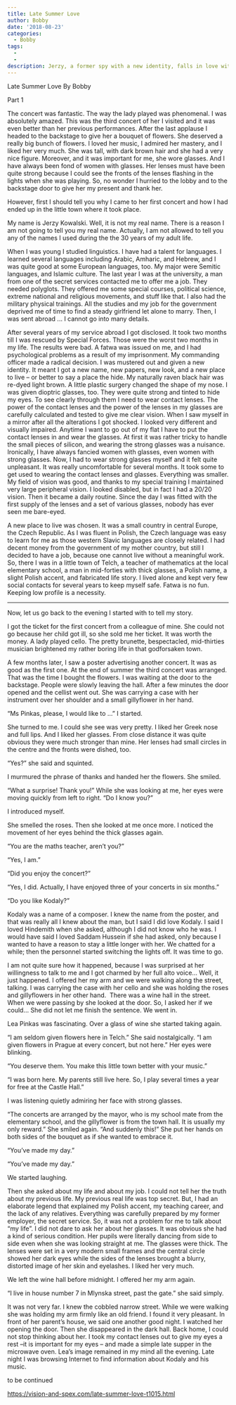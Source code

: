 ```yaml
---
title: Late Summer Love
author: Bobby
date: '2018-08-23'
categories:
  - Bobby
tags:
  - 
  - 
description: Jerzy, a former spy with a new identity, falls in love with a musician and faces challenges.
---
```

Late Summer Love
By Bobby

Part 1

The concert was fantastic. The way the lady played was phenomenal. I was absolutely amazed. This was the third concert of her I visited and it was even better than her previous performances. After the last applause I headed to the backstage to give her a bouquet of flowers. She deserved a really big bunch of flowers. I loved her music, I admired her mastery, and I liked her very much. She was tall, with dark brown hair and she had a very nice figure. Moreover, and it was important for me, she wore glasses. And I have always been fond of women with glasses. Her lenses must have been quite strong because I could see the fronts of the lenses flashing in the lights when she was playing. So, no wonder I hurried to the lobby and to the backstage door to give her my present and thank her.

However, first I should tell you why I came to her first concert and how I had ended up in the little town where it took place.

My name is Jerzy Kowalski. Well, it is not my real name. There is a reason I am not going to tell you my real name. Actually, I am not allowed to tell you any of the names I used during the the 30 years of my adult life. 

When I was young I studied linguistics. I have had a talent for languages. I learned several languages including Arabic, Amharic, and Hebrew, and I was quite good at some European languages, too. My major were Semitic languages, and Islamic culture. The last year I was at the university, a man from one of the secret services contacted me to offer me a job. They needed polyglots. They offered me some special courses, political science, extreme national and religious movements, and stuff like that. I also had the military physical trainings. All the studies and my job for the government deprived me of time to find a steady girlfriend let alone to marry. Then, I was sent abroad ... I cannot go into many details.

After several years of my service abroad I got disclosed. It took two months till I was rescued by Special Forces. Those were the worst two months in my life. The results were bad. A fatwa was issued on me, and I had psychological problems as a result of my imprisonment. My commanding officer made a radical decision. I was mustered out and given a new identity. It meant I got a new name, new papers, new look, and a new place to live – or better to say a place the hide. My naturally raven black hair was re-dyed light brown. A little plastic surgery changed the shape of my nose. I was given dioptric glasses, too. They were quite strong and tinted to hide my eyes. To see clearly through them I need to wear contact lenses. The power of the contact lenses and the power of the lenses in my glasses are carefully calculated and tested to give me clear vision. When I saw myself in a mirror after all the alterations I got shocked. I looked very different and visually impaired. 
Anytime I want to go out of my flat I have to put the contact lenses in and wear the glasses. At first it was rather tricky to handle the small pieces of silicon, and wearing the strong glasses was a nuisance. Ironically, I have always fancied women with glasses, even women with strong glasses. Now, I had to wear strong glasses myself and it felt quite unpleasant. It was really uncomfortable for several months. It took some to get used to wearing the contact lenses and glasses. Everything was smaller. My field of vision was good, and thanks to my special training I maintained very large peripheral vision. I looked disabled, but in fact I had a 20/20 vision. Then it became a daily routine. Since the day I was fitted with the first supply of the lenses and a set of various glasses, nobody has ever seen me bare-eyed.

A new place to live was chosen. It was a small country in central Europe, the Czech Republic. As I was fluent in Polish, the Czech language was easy to learn for me as those western Slavic languages are closely related. I had decent money from the government of my mother country, but still I decided to have a job, because one cannot live without a meaningful work. So, there I was in a little town of Telch, a teacher of mathematics at the local elementary school, a man in mid-forties with thick glasses, a Polish name, a slight Polish accent, and fabricated life story. I lived alone and kept very few social contacts for several years to keep myself safe. Fatwa is no fun. Keeping low profile is a necessity.

----------

Now, let us go back to the evening I started with to tell my story.

I got the ticket for the first concert from a colleague of mine. She could not go because her child got ill, so she sold me her ticket. It was worth the money. A lady played cello. The pretty brunette, bespectacled, mid-thirties musician brightened my rather boring life in that godforsaken town.

A few months later, I saw a poster advertising another concert. It was as good as the first one. At the end of summer the third concert was arranged. That was the time I bought the flowers.
I was waiting at the door to the backstage. People were slowly leaving the hall. After a few minutes the door opened and the cellist went out. She was carrying a case with her instrument over her shoulder and a small gillyflower in her hand.

“Ms Pinkas, please, I would like to …” I started.

She turned to me. I could she see was very pretty. I liked her Greek nose and full lips. And I liked her glasses. From close distance it was quite obvious they were much stronger than mine. Her lenses had small circles in the centre and the fronts were dished, too.

“Yes?” she said and squinted.

I murmured the phrase of thanks and handed her the flowers. She smiled. 

“What a surprise! Thank you!” While she was looking at me, her eyes were moving quickly from left to right. “Do I know you?”

I introduced myself.

She smelled the roses. Then she looked at me once more. I noticed the movement of her eyes behind the thick glasses again.

“You are the maths teacher, aren’t you?”

“Yes, I am.”

“Did you enjoy the concert?”

“Yes, I did. Actually, I have enjoyed three of your concerts in six months.”

“Do you like Kodaly?”

Kodaly was a name of a composer. I knew the name from the poster, and that was really all I knew about the man, but I said I did love Kodaly. I said I loved Hindemith when she asked, although I did not know who he was. I would have said I loved Saddam Hussein if she had asked, only because I wanted to have a reason to stay a little longer with her.
We chatted for a while; then the personnel started switching the lights off. It was time to go. 

I am not quite sure how it happened, because I was surprised at her willingness to talk to me and I got charmed by her full alto voice… Well, it just happened. I offered her my arm and we were walking along the street, talking. I was carrying the case with her cello and she was holding the roses and gillyflowers in her other hand.  There was a wine hall in the street. When we were passing by she looked at the door. So, I asked her if we could… She did not let me finish the sentence. We went in. 

Lea Pinkas was fascinating. Over a glass of wine she started taking again. 

“I am seldom given flowers here in Telch.” She said nostalgically. “I am given flowers in Prague at every concert, but not here.” Her eyes were blinking.

“You deserve them. You make this little town better with your music.”

“I was born here. My parents still live here. So, I play several times a year for free at the Castle Hall.” 

I was listening quietly admiring her face with strong glasses. 

“The concerts are arranged by the mayor, who is my school mate from the elementary school, and the gillyflower is from the town hall. It is usually my only reward.” She smiled again.
“And suddenly this!” She put her hands on both sides of the bouquet as if she wanted to embrace it.

“You’ve made my day.”

“You’ve made my day.” 

We started laughing. 

Then she asked about my life and about my job. I could not tell her the truth about my previous life. My previous real life was top secret. But, I had an elaborate legend that explained my Polish accent, my teaching career, and the lack of any relatives. Everything was carefully prepared by my former employer, the secret service. So, it was not a problem for me to talk about “my life”.
I did not dare to ask her about her glasses. It was obvious she had a kind of serious condition. Her pupils were literally dancing from side to side even when she was looking straight at me. The glasses were thick. The lenses were set in a very modern small frames and the central circle showed her dark eyes while the sides of the lenses brought a blurry, distorted image of her skin and eyelashes. I liked her very much. 

We left the wine hall before midnight. I offered her my arm again. 

“I live in house number 7 in Mlynska street, past the gate.” she said simply.

It was not very far. I knew the cobbled narrow street. While we were walking she was holding my arm firmly like an old friend. I found it very pleasant. In front of her parent’s house, we said one another good night. I watched her opening the door. Then she disappeared in the dark hall.
Back home, I could not stop thinking about her. I took my contact lenses out to give my eyes a rest –it is important for my eyes – and made a simple late supper in the microwave oven. Lea’s image remained in my mind all the evening. Late night I was browsing Internet to find information about Kodaly and his music.


to be continued

https://vision-and-spex.com/late-summer-love-t1015.html
